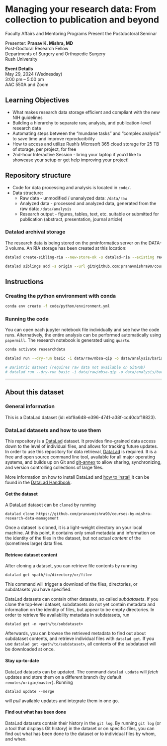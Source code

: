 # Managing your research data: From collection to publication and beyond

Faculty Affairs and Mentoring Programs Present the Postdoctoral Seminar

Presenter:
**Pranav K. Mishra, MD**  
Post-Doctoral Research Fellow  
Departments of Surgery and Orthopedic Surgery  
Rush University   
   
**Event Details**  
May 29, 2024 (Wednesday)  
3:00 pm – 5:00 pm  
AAC 550A and Zoom

## Learning Objectives

- What makes research data storage efficient and compliant with the new NIH guidelines
- Building a hierarchy to separate raw, analysis, and publication-level research data
- Automating steps between the “mundane tasks” and “complex analysis” to save time and improve reproducibility
- How to access and utilize Rush’s Microsoft 365 cloud storage for 25 TB of storage, per project, for free
- 2nd-hour Interactive Session - bring your laptop if you’d like to showcase your setup or get help improving your project!


## Repository structure

- Code for data processing and analysis is located in `code/`.
- Data structure:
  - Raw data - unmodified / unanalyzed data: `/data/raw`
  - Analyzed data - processed and analyzed data, generated from the raw data: `/data/analysis`
  - Research output - figures, tables, text, etc. suitable or submitted for publication (abstract, presentation, journal article)

### Datalad archival storage

The research data is being stored on the pminformatics server on the DATA-3 volume. An RIA storage has been created at this location:

```sh
datalad create-sibling-ria --new-store-ok -s datalad-ria --existing reconfigure ria+file:///media/pranav/DATA-3/Courses/research-data-management

datalad siblings add -s origin --url git@github.com:pranavmishra90/courses-by-mishra-research-data-management.git --publish-depends datalad-ria 
```

## Instructions

### Creating the python environment with conda

```sh
conda env create -f code/python/environment.yml
```

### Running the code

You can open each jupyter notebook file individually and see how the code runs. Alternatively, the entire analysis can be performed automatically using `papermill`. The research notebook is generated using `quarto`.

```sh
conda activate researchdata

datalad run --dry-run basic -i data/raw/mbsa-qip -o data/analysis/bariatric/runs --explicit -m "Multiple runs via Datalad" 'code/shell/papermill/timely_effective.sh'

# Bariatric dataset (requires raw data not available on GitHub)
# datalad run --dry-run basic -i data/raw/mbsa-qip -o data/analysis/bariatric/runs --explicit -m "Multiple runs via Datalad" 'code/shell/papermill/bariatric.sh'
```



---
## About this dataset

### General information

This is a DataLad dataset (id: ebf9a648-e396-4741-a38f-cc40cbf18823).

### DataLad datasets and how to use them

This repository is a [DataLad](https://www.datalad.org/) dataset. It provides
fine-grained data access down to the level of individual files, and allows for
tracking future updates. In order to use this repository for data retrieval,
[DataLad](https://www.datalad.org/) is required. It is a free and open source
command line tool, available for all major operating systems, and builds up on
Git and [git-annex](https://git-annex.branchable.com/) to allow sharing,
synchronizing, and version controlling collections of large files.

More information on how to install DataLad and [how to install](http://handbook.datalad.org/en/latest/intro/installation.html)
it can be found in the [DataLad Handbook](https://handbook.datalad.org/en/latest/index.html).

#### Get the dataset

A DataLad dataset can be `cloned` by running

```
datalad clone https://github.com/pranavmishra90/courses-by-mishra-research-data-management
```

Once a dataset is cloned, it is a light-weight directory on your local machine.
At this point, it contains only small metadata and information on the identity
of the files in the dataset, but not actual *content* of the (sometimes large)
data files.

#### Retrieve dataset content

After cloning a dataset, you can retrieve file contents by running

```
datalad get <path/to/directory/or/file>
```

This command will trigger a download of the files, directories, or subdatasets
you have specified.

DataLad datasets can contain other datasets, so called *subdatasets*.  If you
clone the top-level dataset, subdatasets do not yet contain metadata and
information on the identity of files, but appear to be empty directories. In
order to retrieve file availability metadata in subdatasets, run

```
datalad get -n <path/to/subdataset>
```

Afterwards, you can browse the retrieved metadata to find out about subdataset
contents, and retrieve individual files with `datalad get`.  If you use
`datalad get <path/to/subdataset>`, all contents of the subdataset will be
downloaded at once.

#### Stay up-to-date

DataLad datasets can be updated. The command `datalad update` will *fetch*
updates and store them on a different branch (by default
`remotes/origin/master`). Running

```
datalad update --merge
```

will *pull* available updates and integrate them in one go.

#### Find out what has been done

DataLad datasets contain their history in the ``git log``.  By running ``git
log`` (or a tool that displays Git history) in the dataset or on specific
files, you can find out what has been done to the dataset or to individual
files by whom, and when.
